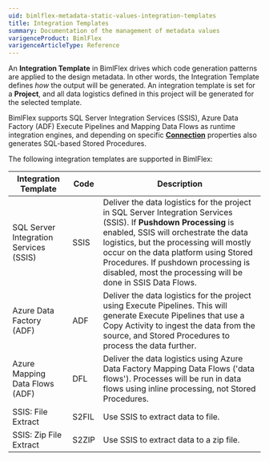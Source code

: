 ```yaml
---
uid: bimlflex-metadata-static-values-integration-templates
title: Integration Templates
summary: Documentation of the management of metadata values
varigenceProduct: BimlFlex
varigenceArticleType: Reference
---
```

<!--
Integration Template
Header not included because it is used in different ways
-->
An **Integration Template** in BimlFlex drives which code generation patterns are applied to the design metadata. In other words, the Integration Template defines *how* the output will be generated. An integration template is set for a **Project**, and all data logistics defined in this project will be generated for the selected template.

BimlFlex supports SQL Server Integration Services (SSIS), Azure Data Factory (ADF) Execute Pipelines and Mapping Data Flows as runtime integration engines, and depending on specific [**Connection**](xref:bimlflex-connection-editor) properties also generates SQL-based Stored Procedures.

The following integration templates are supported in BimlFlex:

| Integration Template                     | Code | Description                                                                                        |
| ---------------------------------------- | -----| -------------------------------------------------------------------------------------------------- |
| SQL Server Integration Services (SSIS)   | SSIS | Deliver the data logistics for the project in SQL Server Integration Services (SSIS). If **Pushdown Processing** is enabled, SSIS will orchestrate the data logistics, but the processing will mostly occur on the data platform using Stored Procedures. If pushdown processing is disabled, most the processing will be done in SSIS Data Flows. |
| Azure Data Factory (ADF)                 | ADF  | Deliver the data logistics for the project using Execute Pipelines. This will generate Execute Pipelines that use a Copy Activity to ingest the data from the source, and Stored Procedures to process the data further. |
| Azure Mapping Data Flows (ADF)           | DFL  | Deliver the data logistics using Azure Data Factory Mapping Data Flows ('data flows'). Processes will be run in data flows using inline processing, not Stored Procedures.|
| SSIS: File Extract                       | S2FIL| Use SSIS to extract data to file.|
| SSIS: Zip File Extract                   | S2ZIP| Use SSIS to extract data to a zip file.|
